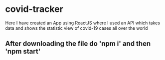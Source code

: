 # covid-tracker

Here I have created an App using ReactJS where I used an API which takes data and shows the statistic view of covid-19 cases all over the world

## After downloading the file do 'npm i' and then 'npm start'
